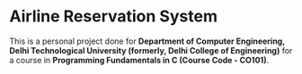 # Airline Reservation System

This is a personal project done for **Department of Computer Engineering, Delhi Technological University (formerly, Delhi College of Engineering)** for a course in **Programming Fundamentals in C (Course Code - CO101)**.

